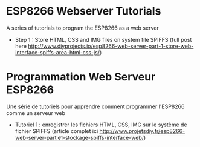 # ESP8266 Webserver Tutorials
A series of tutorials to program the ESP8266 as a web server
* Step 1 : Store HTML, CSS and IMG files on system file SPIFFS (full post here http://www.diyprojects.io/esp8266-web-server-part-1-store-web-interface-spiffs-area-html-css-js/)

# Programmation Web Serveur ESP8266
Une série de tutoriels pour apprendre comment programmer l'ESP8266 comme un serveur web
* Tutoriel 1 : enregistrer les fichiers HTML, CSS, IMG sur le système de fichier SPIFFS (article complet ici http://www.projetsdiy.fr/esp8266-web-server-partie1-stockage-spiffs-interface-web/)
